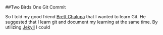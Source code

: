 ##Two Birds One Git Commit

So I told my good friend [Brett Chalupa](brettchalupa.com) that I wanted to learn Git. He suggested that I learn git and document my learning at the same time. By utilizing [Jekyll](jekyllrb.com) I could 
